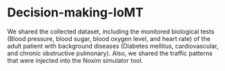 # Decision-making-IoMT
We shared the collected dataset, including the monitored biological tests (Blood pressure, blood sugar, blood oxygen level, and heart rate) of the adult patient with background diseases (Diabetes mellitus, cardiovascular, and chronic obstructive pulmonary). Also, we shared the traffic patterns that were injected into the Noxim simulator tool.
